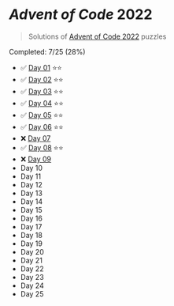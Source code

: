 # _Advent of Code_ 2022

> Solutions of [Advent of Code 2022](http://adventofcode.com/2022/) puzzles

Completed: 7/25 (28%)

-   ✅ [Day 01](https://github.com/ssynowiec/AdventOfCode/tree/main/2022/Day%2001) ⭐⭐
-   ✅ [Day 02](https://github.com/ssynowiec/AdventOfCode/tree/main/2022/Day%2002) ⭐⭐
-   ✅ [Day 03](https://github.com/ssynowiec/AdventOfCode/tree/main/2022/Day%2003) ⭐⭐
-   ✅ [Day 04](https://github.com/ssynowiec/AdventOfCode/tree/main/2022/Day%2004) ⭐⭐
-   ✅ [Day 05](https://github.com/ssynowiec/AdventOfCode/tree/main/2022/Day%2005) ⭐⭐
-   ✅ [Day 06](https://github.com/ssynowiec/AdventOfCode/tree/main/2022/Day%2006) ⭐⭐
-   ❌ [Day 07](https://github.com/ssynowiec/AdventOfCode/tree/main/2022/Day%2007)
-   ✅ [Day 08](https://github.com/ssynowiec/AdventOfCode/tree/main/2022/Day%2008) ⭐⭐
-   ❌ [Day 09](https://github.com/ssynowiec/AdventOfCode/tree/main/2022/Day%2009)
-   Day 10
-   Day 11
-   Day 12
-   Day 13
-   Day 14
-   Day 15
-   Day 16
-   Day 17
-   Day 18
-   Day 19
-   Day 20
-   Day 21
-   Day 22
-   Day 23
-   Day 24
-   Day 25
